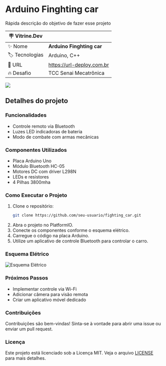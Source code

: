 # Arduino Finghting car

Rápida descrição do objetivo de fazer esse projeto

| :placard: Vitrine.Dev |     |
| -------------  | --- |
| :sparkles: Nome        | **Arduino Finghting car**
| :label: Tecnologias | Arduino, C++
| :rocket: URL         | https://url-deploy.com.br
| :fire: Desafio     | TCC Senai Mecatrônica

<!-- Inserir imagem com a #vitrinedev ao final do link -->
![](https://lh3.googleusercontent.com/pw/AP1GczMlGco0VUG7ojkVZcNI1-_jYrxEjoR7Wnh_7M-oiOK86XqVYQ_6KcOWaenyofH_QygA5s9sT1F9eUKa_OC5nwW7glzz8sPJfb-gpHm55YiaaaO8VRqE3bb7LIlTHCCVUE_6fAKlW1e6QEPy_ArTsWNi0w=w820-h615-s-no-gm?authuser=1#vitrinedev)

## Detalhes do projeto


### Funcionalidades

- Controle remoto via Bluetooth
- Luzes LED indicadoras de bateria
- Modo de combate com armas mecânicas

### Componentes Utilizados

- Placa Arduino Uno
- Módulo Bluetooth HC-05
- Motores DC com driver L298N
- LEDs e resistores
- 4 Pilhas 3800mha

### Como Executar o Projeto

1. Clone o repositório:
    ```sh
    git clone https://github.com/seu-usuario/fighting_car.git
    ```
2. Abra o projeto no PlatformIO.
3. Conecte os componentes conforme o esquema elétrico.
4. Carregue o código na placa Arduino.
5. Utilize um aplicativo de controle Bluetooth para controlar o carro.

### Esquema Elétrico

![Esquema Elétrico](https://lh3.googleusercontent.com/pw/AP1GczPKC67CKtcnqTT6Vrr6oimOBmIKRTD7ApGuUpwN-CWcig-vkCzVYAvB_I6UVzY7bkV1gqRUFm93LY3AtmgLoUjilApclkLbD4_YR8bEMzdPgMMlShBUgNorK5x912uJKquI2yTQKmTEyrhl0DtUrl8MfQ=w665-h477-s-no-gm?authuser=1)

### Próximos Passos

- Implementar controle via Wi-Fi
- Adicionar câmera para visão remota
- Criar um aplicativo móvel dedicado

### Contribuições

Contribuições são bem-vindas! Sinta-se à vontade para abrir uma issue ou enviar um pull request.

### Licença

Este projeto está licenciado sob a Licença MIT. Veja o arquivo [LICENSE](LICENSE) para mais detalhes.
